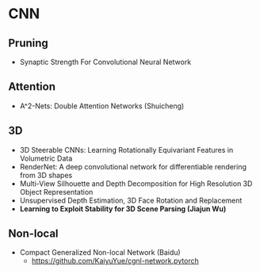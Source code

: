 # CNN

## Pruning
- Synaptic Strength For Convolutional Neural Network

## Attention
- A^2-Nets: Double Attention Networks (Shuicheng)

## 3D
- 3D Steerable CNNs: Learning Rotationally Equivariant Features in Volumetric Data
- RenderNet: A deep convolutional network for differentiable rendering from 3D shapes
- Multi-View Silhouette and Depth Decomposition for High Resolution 3D Object Representation
- Unsupervised Depth Estimation, 3D Face Rotation and Replacement
- **Learning to Exploit Stability for 3D Scene Parsing (Jiajun Wu)**

## Non-local
- Compact Generalized Non-local Network (Baidu)
	- https://github.com/KaiyuYue/cgnl-network.pytorch